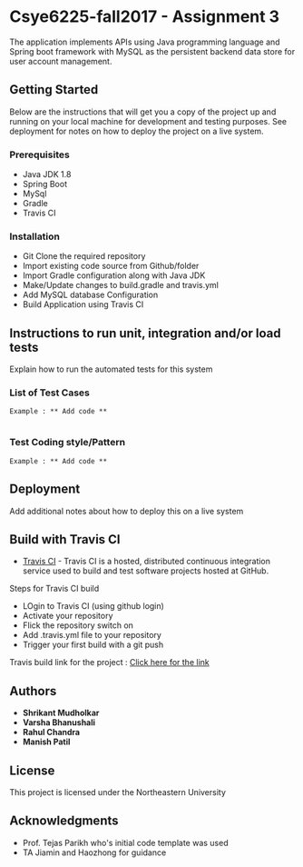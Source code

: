 # Csye6225-fall2017 - Assignment 3

The application implements APIs using Java programming language and Spring boot framework with MySQL as the persistent backend data store for user account management. 

## Getting Started

Below are the instructions that will get you a copy of the project up and running on your local machine for development and testing purposes. See deployment for notes on how to deploy the project on a live system.

### Prerequisites
* Java JDK 1.8
* Spring Boot
* MySql
* Gradle
* Travis CI

### Installation

* Git Clone the required repository
* Import existing code source from Github/folder
* Import Gradle configuration along with Java JDK
* Make/Update changes to build.gradle and travis.yml
* Add MySQL database Configuration
* Build Application using Travis CI 

## Instructions to run unit, integration and/or load tests

Explain how to run the automated tests for this system

### List of Test Cases


```
Example : ** Add code **


```

### Test Coding style/Pattern

```
Example : ** Add code **
```

## Deployment

Add additional notes about how to deploy this on a live system

## Build with Travis CI

* [Travis CI](https://travis-ci.com/) - Travis CI is a hosted, distributed continuous integration service used to build and test software projects hosted at GitHub.

Steps for Travis CI build

* LOgin to Travis CI (using github login)
* Activate your repository
* Flick the repository switch on
* Add .travis.yml file to your repository
* Trigger your first build with a git push

Travis build link for the project : [Click here for the link](https://travis-ci.com/shrican/csye6225-fall2017.svg?token=Bz5BxQbm4vVpwaJw2HRJ&branch=assignment3)

## Authors

* **Shrikant Mudholkar** 
* **Varsha Bhanushali**
* **Rahul Chandra**
* **Manish Patil**

## License

This project is licensed under the Northeastern University

## Acknowledgments

* Prof. Tejas Parikh who's initial code template was used
* TA Jiamin and Haozhong for guidance 

